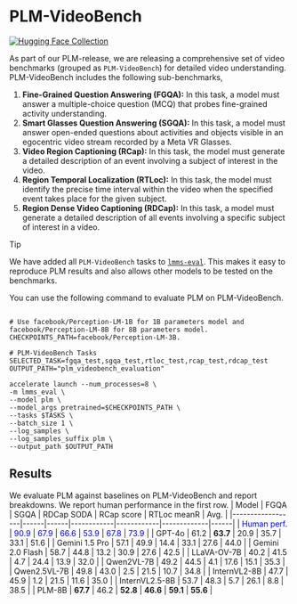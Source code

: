 # PLM-VideoBench
[![Hugging Face Collection](https://img.shields.io/badge/%F0%9F%A4%97%20PLM&#8209;VideoBench-BenchMark-blue)](https://huggingface.co/datasets/facebook/PLM-VideoBench)

As part of our PLM-release, we are releasing a comprehensive set of video benchmarks (grouped as `PLM-VideoBench`) for detailed video understanding. PLM-VideoBench includes the following sub-benchmarks,
1. **Fine-Grained Question Answering (FGQA):** In this task, a model must answer a multiple-choice question (MCQ)
that probes fine-grained activity understanding.
2. **Smart Glasses Question Answering (SGQA):** In this task, a model must answer open-ended questions about
activities and objects visible in an egocentric video stream recorded by a Meta VR Glasses.
3. **Video Region Captioning (RCap):** In this task, the model must generate a detailed description of an event
involving a subject of interest in the video. 
4. **Region Temporal Localization (RTLoc):** In this task, the model must identify the precise time interval within the video when the specified event takes place for the given subject.
5. **Region Dense Video Captioning (RDCap):** In this task, a model must generate a detailed description of all events involving a specific subject of interest in a video.

> [!TIP]
> We have added all `PLM-VideoBench` tasks to [`lmms-eval`](https://github.com/EvolvingLMMs-Lab/lmms-eval/tree/main/lmms_eval/tasks/plm_videobench). This makes it easy to reproduce PLM results and also allows other models to be tested on the benchmarks.

You can use the following command to evaluate PLM on PLM-VideoBench.

```shell

# Use facebook/Perception-LM-1B for 1B parameters model and facebook/Perception-LM-8B for 8B parameters model.
CHECKPOINTS_PATH=facebook/Perception-LM-3B.

# PLM-VideoBench Tasks
SELECTED_TASK=fgqa_test,sgqa_test,rtloc_test,rcap_test,rdcap_test
OUTPUT_PATH="plm_videobench_evaluation"

accelerate launch --num_processes=8 \
-m lmms_eval \
--model plm \
--model_args pretrained=$CHECKPOINTS_PATH \
--tasks $TASKS \
--batch_size 1 \
--log_samples \
--log_samples_suffix plm \
--output_path $OUTPUT_PATH
```

## Results

We evaluate PLM against baselines on PLM-VideoBench and
report breakdowns. We report human performance in the first row.
| Model            | FGQA | SGQA | RDCap SODA | RCap score | RTLoc meanR | Avg. |
|------------------|------|------|------------|------------|-------------|------|
| <font color="blue">Human perf.</font>      | <font color="blue">90.9</font>   | <font color="blue">67.9</font>   | <font color="blue">66.6</font>  | <font color="blue">53.9</font>       | <font color="blue">67.8</font>       | <font color="blue">73.9</font>  |
| GPT-4o           | 61.2 | **63.7** | 20.9       | 35.7       | 33.1        | 51.6 |
| Gemini 1.5 Pro   | 57.1 | 49.9 | 14.4       | 33.1       | 27.6        | 44.0 |
| Gemini 2.0 Flash | 58.7 | 44.8 | 13.2       | 30.9       | 27.6        | 42.5 |
| LLaVA-OV-7B      | 40.2 | 41.5 | 4.7        | 24.4       | 13.9        | 32.0 |
| Qwen2VL-7B       | 49.2 | 44.5 | 4.1        | 17.6       | 15.1        | 35.3 |
| Qwen2.5VL-7B     | 49.8 | 43.0 | 2.5        | 21.5       | 10.7        | 34.8 |
| InternVL2-8B     | 47.7 | 45.9 | 1.2        | 21.5       | 11.6        | 35.0 |
| InternVL2.5-8B   | 53.7 | 48.3 | 5.7        | 26.1       | 8.8         | 38.5 |
| PLM-8B           | **67.7** | 46.2 | **52.8**   | **46.6**   | **59.1**    | **55.6** |

